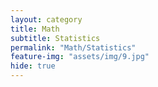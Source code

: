 ```yaml
---
layout: category
title: Math
subtitle: Statistics
permalink: "Math/Statistics"
feature-img: "assets/img/9.jpg"
hide: true
---
```

